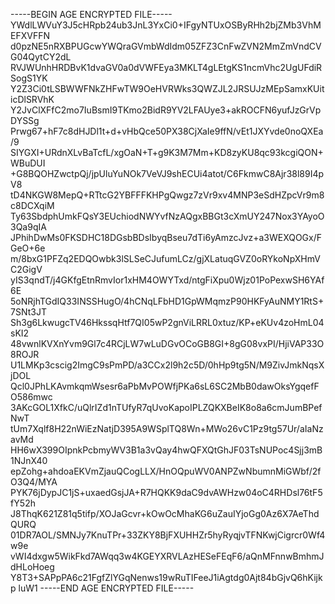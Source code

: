 -----BEGIN AGE ENCRYPTED FILE-----
YWdlLWVuY3J5cHRpb24ub3JnL3YxCi0+IFgyNTUxOSByRHh2bjZMb3VhMEFXVFFN
d0pzNE5nRXBPUGcwYWQraGVmbWdIdm05ZFZ3CnFwZVN2MmZmVndCVG04QytCY2dL
RVJWUnhHRDBvK1dvaGV0a0dVWFEya3MKLT4gLEtgKS1ncmVhc2UgUFdiRSogS1YK
Y2Z3Ci0tLSBWWFNkZHFwTW9OeHVRWks3QWZJL2JRSUJzMEpSamxKUiticDlSRVhK
Y2JvClXFfC2mo7IuBsmI9TKmo2BidR9YV2LFAUye3+akROCFN6yufJzGrVpDYSSg
Prwg67+hF7c8dHJDl1t+d+vHbQce50PX38CjXaIe9ffN/vEt1JXYvde0noQXEa/9
SIYGXI+URdnXLvBaTcfL/xgOaN+T+g9K3M7Mm+KD8zyKU8qc93kcgiQON+WBuDUI
+G8BQOHZwctpQj/jpUluYuNOk7VeVJ9shECUi4atot/C6FkmwC8Ajr38l89I4pV8
tD4NKGW8MepQ+RTtcG2YBFFFKHPgQwgz7zVr9xv4MNP3eSdHZpcVr9m8c8DCXqiM
Ty63SbdphUmkFQsY3EUchiodNWYvfNzAQgxBBGt3cXmUY247Nox3YAyoO3Qa9qIA
JPhihDwMs0FKSDHC18DGsbBDsIbyqBseu7dTi6yAmzcJvz+a3WEXQOGx/FGeO+6e
m/8bxG1PFZq2EDQOwbk3lSLSeCJufumLCz/gjXLatuqGVZ0oRYkoNpXHmVC2GigV
yIS3qndT/j4GKfgEtnRmvIor1xHM4OWYTxd/ntgFiXpu0Wjz01PoPexwSH6YAf6E
5oNRjhTGdIQ33INSSHugO/4hCNqLFbHD1GpWMqmzP90HKFyAuNMY1RtS+7SNt3JT
Sh3g6LkwugcTV46HkssqHtf7QI05wP2gnViLRRL0xtuz/KP+eKUv4zoHmL04sKI2
48vwnlKVXnYvm9Gl7c4RCjLW7wLuDGvOCoGB8GI+8gG08vxPI/HjiVAP33O8ROJR
U1LMKp3cscig2ImgC9sPmPD/a3CCx2l9h2c5D/0hHp9tg5N/M9ZivJmkNqsXjDOL
Qcl0JPhLKAvmkqmWsesr6aPbMvPOWfjPKa6sL6SC2MbB0dawOksYgqefFO586mwc
3AKcGOL1XfkC/uQlrIZd1nTUfyR7qUvoKapoIPLZQKXBeIK8o8a6cmJumBPefNwT
tUm7Xqlf8H22nWiEzNatjD395A9WSplTQ8Wn+MWo26vC1Pz9tg57Ur/aIaNzavMd
HH6wX399OIpnkPcbmyWV3B1a3vQay4hwQFXQtGhJF03TsNUPoc4Sjj3mB1NJnX40
epZohg+ahdoaEKVmZjauQCogLLX/HnOQpuWV0ANPZwNbumnMiGWbf/2fO3Q4/MYA
PYK76jDypJC1jS+uxaedGsjJA+R7HQKK9daC9dvAWHzw04oC4RHDsl76tF5fY52h
J8ThqK621Z81q5tifp/XOJaGcvr+kOwOcMhaKG6uZauIYjoGg0Az6X7AeThdQURQ
01DR7AOL/SMNJy7KnuTPr+33ZKY8BjFXUHHZr5hyRyqjvTFNKwjCigrcr0Wf4w9e
vWI4dxgw5WikFkd7AWqq3w4KGEYXRVLAzHESeFEqF6/aQnMFnnwBmhmJdHLoHoeg
Y8T3+SAPpPA6c21FgfZlYGqNenws19wRuTIFeeJ1iAgtdg0Ajt84bGjvQ6hKijkp
luW1
-----END AGE ENCRYPTED FILE-----

